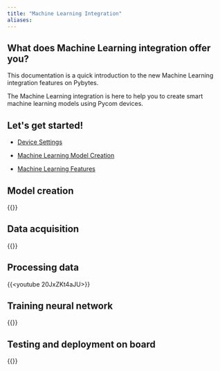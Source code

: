 ```yaml
---
title: "Machine Learning Integration"
aliases:
---
```


## What does Machine Learning integration offer you?

This documentation is a quick introduction to the new Machine Learning integration features on Pybytes.

The Machine Learning integration is here to help you to create smart machine learning models using Pycom devices.

## Let's get started!

* [Device Settings](/pybytes/mlintegration/devicesettings)

* [Machine Learning Model Creation](/pybytes/mlintegration/modelcreation)

* [Machine Learning Features](/pybytes/mlintegration/features)

## Model creation

{{<youtube FAOPVWzaEcU>}}

 ## Data acquisition

{{<youtube yf5B1NARQRo>}}

 ## Processing data

{{<youtube 20JxZKt4aJU>}}

 ## Training neural network

{{<youtube KeOzpsahrb8>}}

 ## Testing and deployment on board

{{<youtube BflPsHO67sU>}}
